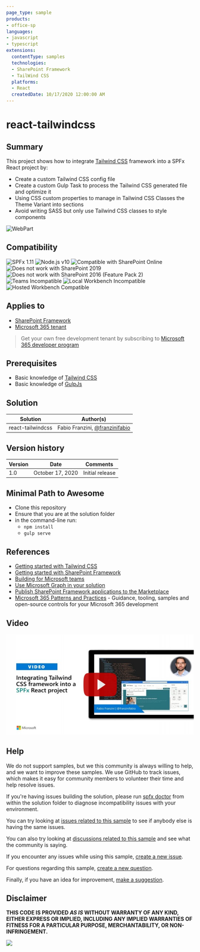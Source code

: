 ```yaml
---
page_type: sample
products:
- office-sp
languages:
- javascript
- typescript
extensions:
  contentType: samples
  technologies:
  - SharePoint Framework
  - TailWind CSS
  platforms:
  - React
  createdDate: 10/17/2020 12:00:00 AM
---
```


# react-tailwindcss

## Summary

This project shows how to integrate [Tailwind CSS](https://tailwindcss.com/) framework into a SPFx React project by:
- Create a custom Tailwind CSS config file
- Create a custom Gulp Task to process the Tailwind CSS generated file and optimize it
- Using CSS custom properties to manage in Tailwind CSS Classes the Theme Variant into sections
- Avoid writing SASS but only use Tailwind CSS classes to style components

![WebPart](./assets/react-tailwindcss-overview.gif)

## Compatibility

![SPFx 1.11](https://img.shields.io/badge/SPFx-1.11.0-green.svg)
![Node.js v10](https://img.shields.io/badge/Node.js-v10-green.svg)
![Compatible with SharePoint Online](https://img.shields.io/badge/SharePoint%20Online-Compatible-green.svg)
![Does not work with SharePoint 2019](https://img.shields.io/badge/SharePoint%20Server%202019-Incompatible-red.svg "SharePoint Server 2019 requires SPFx 1.4.1 or lower")
![Does not work with SharePoint 2016 (Feature Pack 2)](https://img.shields.io/badge/SharePoint%20Server%202016%20(Feature%20Pack%202)-Incompatible-red.svg "SharePoint Server 2016 Feature Pack 2 requires SPFx 1.1")
![Teams Incompatible](https://img.shields.io/badge/Teams-Incompatible-lightgrey.svg)
![Local Workbench Incompatible](https://img.shields.io/badge/Local%20Workbench-Compatible-green.svg)
![Hosted Workbench Compatible](https://img.shields.io/badge/Hosted%20Workbench-Compatible-green.svg)

## Applies to

- [SharePoint Framework](https://aka.ms/spfx)
- [Microsoft 365 tenant](https://docs.microsoft.com/en-us/sharepoint/dev/spfx/set-up-your-developer-tenant)

> Get your own free development tenant by subscribing to [Microsoft 365 developer program](http://aka.ms/o365devprogram)

## Prerequisites

- Basic knowledge of [Tailwind CSS](https://tailwindcss.com/)
- Basic knowledge of [GulpJs](https://gulpjs.com/)

## Solution

Solution|Author(s)
--------|---------
react-tailwindcss | Fabio Franzini, [@franzinifabio](https://twitter.com/franzinifabio)

## Version history

Version|Date|Comments
-------|----|--------
1.0|October 17, 2020|Initial release



## Minimal Path to Awesome

- Clone this repository
- Ensure that you are at the solution folder
- in the command-line run:
  - `npm install`
  - `gulp serve`

## References

- [Getting started with Tailwind CSS](https://tailwindcss.com/)
- [Getting started with SharePoint Framework](https://docs.microsoft.com/en-us/sharepoint/dev/spfx/set-up-your-developer-tenant)
- [Building for Microsoft teams](https://docs.microsoft.com/en-us/sharepoint/dev/spfx/build-for-teams-overview)
- [Use Microsoft Graph in your solution](https://docs.microsoft.com/en-us/sharepoint/dev/spfx/web-parts/get-started/using-microsoft-graph-apis)
- [Publish SharePoint Framework applications to the Marketplace](https://docs.microsoft.com/en-us/sharepoint/dev/spfx/publish-to-marketplace-overview)
- [Microsoft 365 Patterns and Practices](https://aka.ms/m365pnp) - Guidance, tooling, samples and open-source controls for your Microsoft 365 development

## Video

[![Integrating Tailwind CSS framework into a SPFx React project for advance User Experience](./assets/video-thumbnail.jpg)](https://www.youtube.com/watch?v=_gQkauERWh0 "Integrating Tailwind CSS framework into a SPFx React project for advance User Experience")

## Help

We do not support samples, but we this community is always willing to help, and we want to improve these samples. We use GitHub to track issues, which makes it easy for  community members to volunteer their time and help resolve issues.

If you're having issues building the solution, please run [spfx doctor](https://pnp.github.io/cli-microsoft365/cmd/spfx/spfx-doctor/) from within the solution folder to diagnose incompatibility issues with your environment.

You can try looking at [issues related to this sample](https://github.com/pnp/sp-dev-fx-webparts/issues?q=label%3Areact-tailwindcss) to see if anybody else is having the same issues.

You can also try looking at [discussions related to this sample](https://github.com/pnp/sp-dev-fx-webparts/discussions?discussions_q=label%3Areact-tailwindcss) and see what the community is saying.


If you encounter any issues while using this sample, [create a new issue](https://github.com/pnp/sp-dev-fx-webparts/issues/new?assignees=&labels=Needs%3A+Triage+%3Amag%3A%2Ctype%3Abug-suspected&template=bug-report.yml&sample=react-tailwindcss&authors=@fabiofranzini&title=react-tailwindcss%20-%20).

For questions regarding this sample, [create a new question](https://github.com/pnp/sp-dev-fx-webparts/issues/new?assignees=&labels=Needs%3A+Triage+%3Amag%3A%2Ctype%3Abug-suspected&template=question.yml&sample=react-tailwindcss&authors=@fabiofranzini&title=react-tailwindcss%20-%20).

Finally, if you have an idea for improvement, [make a suggestion](https://github.com/pnp/sp-dev-fx-webparts/issues/new?assignees=&labels=Needs%3A+Triage+%3Amag%3A%2Ctype%3Abug-suspected&template=suggestion.yml&sample=react-tailwindcss&authors=@fabiofranzini&title=react-tailwindcss%20-%20).

## Disclaimer

**THIS CODE IS PROVIDED *AS IS* WITHOUT WARRANTY OF ANY KIND, EITHER EXPRESS OR IMPLIED, INCLUDING ANY IMPLIED WARRANTIES OF FITNESS FOR A PARTICULAR PURPOSE, MERCHANTABILITY, OR NON-INFRINGEMENT.**

<img src="https://telemetry.sharepointpnp.com/sp-dev-fx-webparts/samples/react-tailwindcss" />
